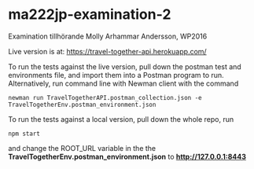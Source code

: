 # ma222jp-examination-2
Examination tillhörande Molly Arhammar Andersson, WP2016

Live version is at: https://travel-together-api.herokuapp.com/

To run the tests against the live version, pull down the postman test and environments file, and import them into a Postman program to run.  
Alternatively, run command line with Newman client with the command
```
newman run TravelTogetherAPI.postman_collection.json -e TravelTogetherEnv.postman_environment.json 
```

To run the tests against a local version, pull down the whole repo, run
```
npm start
```
and change the ROOT_URL variable in the the **TravelTogetherEnv.postman_environment.json** to **http://127.0.0.1:8443**
